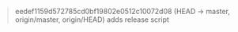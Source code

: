 > eedef1159d572785cd0bf19802e0512c10072d08 (HEAD -> master, origin/master, origin/HEAD) adds release script
